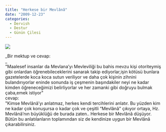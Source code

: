 ```yaml
---
title: "Herkese bir Mevlânâ"
date: "2009-12-23"
categories: 
  - Dervish
  - Destur
  - Günün Çilesi
---
```


_![](/uploads/image/mevlana.jpg)_

_Bir mektup ve cevap:  
_  
"Maalesef insanlar da Mevlana’yı Mevleviliği bu bahis mevzu kişi otoriteymiş gibi onlardan öğrenebileceklerini sanarak takip ediyorlar,işin kötüsü bunlara gazetelerde koca koca sutun veriliyor ve daha çok kişinin zihnini bulandırıyorlar eninde sonunda iş çeşmenin başındakiler neyi ne kadar kimden öğreneceğimizi belirliyorlar ve her zamanki gibi doğruyu bulmak çaba,emek istiyor"  
cevap:  
"Kimse Mevlânâ’yı anlatmaz, herkes kendi tercihlerini anlatır. Bu yüzden kim ne kadar çok konuşursa o kadar çok ve çeşitli “Mevlânâ" çıkıyor ortaya, Hz. Mevlânâ’nın büyüklüğü de burada zaten.. Herkese bir Mevlânâ düşüyor. Bütün bu anlatılanların toplamından siz de kendinize uygun bir Mevlânâ çıkarabilirsiniz.
